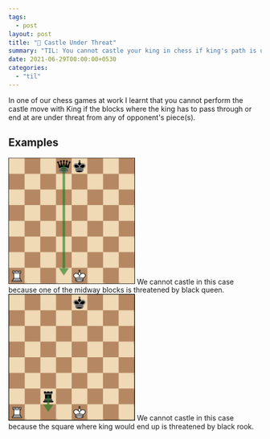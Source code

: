 ```yaml
---
tags:
  - post
layout: post
title: "📝 Castle Under Threat"
summary: "TIL: You cannot castle your king in chess if king's path is under threat"
date: 2021-06-29T00:00:00+0530
categories:
  - "til"
---
```


In one of our chess games at work I learnt that you cannot perform the castle move with King if the blocks where the king has to pass through or end at are under threat from any of opponent's piece(s).

## Examples

<img alt="Midway block threatened by queen" src="../assets/images/posts/castle-under-threat/threat-midway.png" style="width: 50%; height: auto;"/>
We cannot castle in this case because one of the midway blocks is threatened by black queen.

<img alt="End block threatened by rook" src="../assets/images/posts/castle-under-threat/threat-end.png" style="width: 50%; height: auto;"/>
We cannot castle in this case because the square where king would end up is threatened by black rook.
